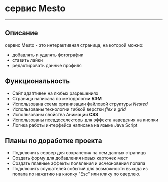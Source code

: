 # сервис Mesto
***
## Описание
сервис Mesto - это интерактивная страница, на которой можно:
- добавлять и удалять фотографии
- ставить лайки
- редактировать данные профиля
## Функциональность
- Сайт адаптивен на любых разрешениях
- Страница написана по методологии __БЭМ__
- Использована схема организации файловой структуры _Nested_
- Использованы технологии гибкой верстки _flex_ и _grid_
- Использованы свойства Анимации __CSS__
- Использованы псевдоселекторы для эффекта наведения на кнопки
- Логика работы интерфейса написана на языке Java Script
## Планы по доработке проекта
- Подключить сервер для сохранения на нем данных страницы
- Создать форму для добавления новых карточек мест
- Создать плавные эффекты появления и исчезновения попапа
- Подключить слушателей событий для возможности выхода из попапа по нажатию на кнопку "Esc" или клику по оверлею.
